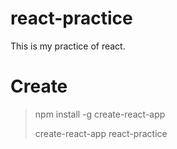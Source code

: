 # react-practice
This is my practice of react.

# Create
>npm install -g create-react-app
>
>create-react-app react-practice
